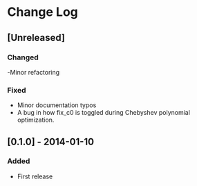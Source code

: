 # Change Log

## [Unreleased]

### Changed
-Minor refactoring

### Fixed
- Minor documentation typos
- A bug in how fix_c0 is toggled during Chebyshev polynomial optimization.


## [0.1.0] - 2014-01-10
### Added
- First release